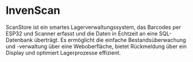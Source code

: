 # InvenScan
ScanStore ist ein smartes Lagerverwaltungssystem, das Barcodes per ESP32 und Scanner erfasst und die Daten in Echtzeit an eine SQL-Datenbank überträgt. Es ermöglicht die einfache Bestandsüberwachung und -verwaltung über eine Weboberfläche, bietet Rückmeldung über ein Display und optimiert Lagerprozesse effizient.
